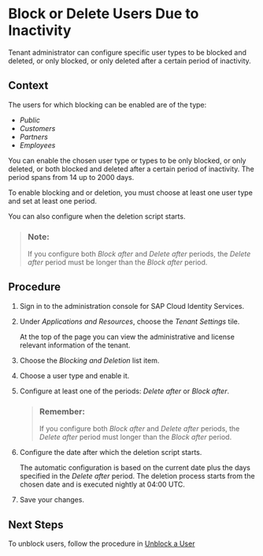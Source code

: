 <!-- loio744b2d0b557041dab64f8fe824304a68 -->

# Block or Delete Users Due to Inactivity

Tenant administrator can configure specific user types to be blocked and deleted, or only blocked, or only deleted after a certain period of inactivity.



<a name="loio744b2d0b557041dab64f8fe824304a68__context_aqn_1kl_q4b"/>

## Context

The users for which blocking can be enabled are of the type:

-   *Public*
-   *Customers*
-   *Partners*
-   *Employees*

You can enable the chosen user type or types to be only blocked, or only deleted, or both blocked and deleted after a certain period of inactivity. The period spans from 14 up to 2000 days.

To enable blocking and or deletion, you must choose at least one user type and set at least one period.

You can also configure when the deletion script starts.

> ### Note:  
> If you configure both *Block after* and *Delete after* periods, the *Delete after* period must be longer than the *Block after* period.



<a name="loio744b2d0b557041dab64f8fe824304a68__steps_xph_x4w_q4b"/>

## Procedure

1.  Sign in to the administration console for SAP Cloud Identity Services.

2.  Under *Applications and Resources*, choose the *Tenant Settings* tile.

    At the top of the page you can view the administrative and license relevant information of the tenant.

3.  Choose the *Blocking and Deletion* list item.

4.  Choose a user type and enable it.

5.  Configure at least one of the periods: *Delete after* or *Block after*.

    > ### Remember:  
    > If you configure both *Block after* and *Delete after* periods, the *Delete after* period must longer than the *Block after* period.

6.  Configure the date after which the deletion script starts.

    The automatic configuration is based on the current date plus the days specified in the *Delete after* period. The deletion process starts from the chosen date and is executed nightly at 04:00 UTC.

7.  Save your changes.




<a name="loio744b2d0b557041dab64f8fe824304a68__postreq_pxc_s12_r4b"/>

## Next Steps

To unblock users, follow the procedure in [Unblock a User](unblock-a-user-d50eec9.md)

